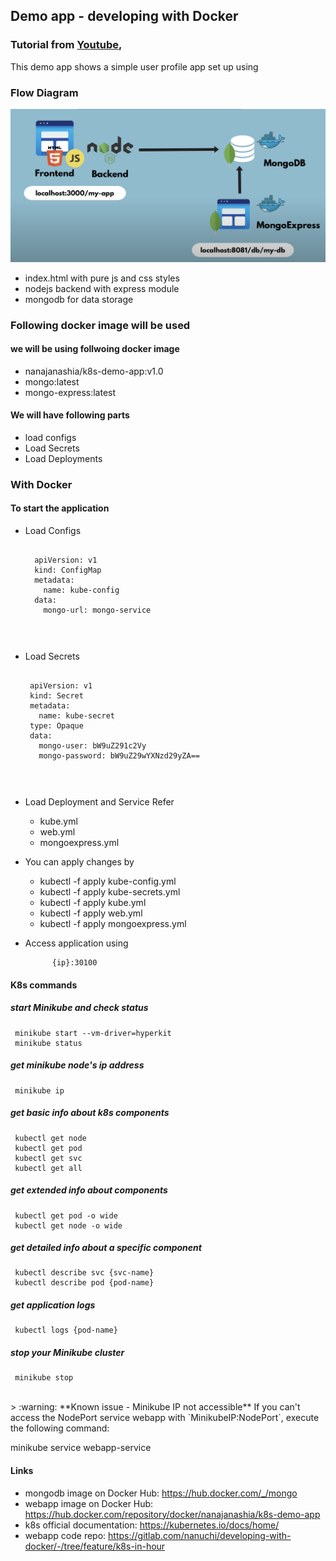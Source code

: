 
## Demo app - developing with Docker
### Tutorial from [Youtube](https://www.youtube.com/watch?v=s_o8dwzRlu4&t=124s&ab_channel=TechWorldwithNana),
This demo app shows a simple user profile app set up using 

### Flow Diagram
![Diagram](https://github.com/nithinprasad/kubernetis_demo/blob/main/flow.png?raw=true)

- index.html with pure js and css styles
- nodejs backend with express module
- mongodb for data storage

### Following docker image will be used
#### we will be using follwoing docker image
- nanajanashia/k8s-demo-app:v1.0
- mongo:latest
- mongo-express:latest

#### We will have following parts
- load configs
- Load Secrets
- Load Deployments

### With Docker

#### To start the application

- Load Configs
	<pre><code>
	apiVersion: v1
	kind: ConfigMap
	metadata:
	  name: kube-config
	data:
	  mongo-url: mongo-service
	</code><pre>
 - Load Secrets
 	<pre><code>
	apiVersion: v1
	kind: Secret
	metadata:
	  name: kube-secret
	type: Opaque
	data:
	  mongo-user: bW9uZ291c2Vy
	  mongo-password: bW9uZ29wYXNzd29yZA==
	</code><pre>
- Load Deployment and Service
	 Refer 
	- kube.yml
	- web.yml
	- mongoexpress.yml 
- You can apply changes by
	- kubectl -f apply kube-config.yml
	- kubectl -f apply kube-secrets.yml
	- kubectl -f apply kube.yml
	- kubectl -f apply web.yml
	- kubectl -f apply mongoexpress.yml
- Access application using
			
			{ip}:30100
#### K8s commands
##### start Minikube and check status
	 minikube start --vm-driver=hyperkit 
	 minikube status
##### get minikube node's ip address
	 minikube ip
##### get basic info about k8s components
	 kubectl get node
	 kubectl get pod
	 kubectl get svc
	 kubectl get all
##### get extended info about components
	 kubectl get pod -o wide
	 kubectl get node -o wide
##### get detailed info about a specific component
	 kubectl describe svc {svc-name}
	 kubectl describe pod {pod-name}
##### get application logs
	 kubectl logs {pod-name}
  
##### stop your Minikube cluster
	 minikube stop
<br />
> :warning: **Known issue - Minikube IP not accessible** 
If you can't access the NodePort service webapp with `MinikubeIP:NodePort`, execute the following command:
  
 minikube service webapp-service
<br />
#### Links
* mongodb image on Docker Hub: https://hub.docker.com/_/mongo
* webapp image on Docker Hub: https://hub.docker.com/repository/docker/nanajanashia/k8s-demo-app
* k8s official documentation: https://kubernetes.io/docs/home/
* webapp code repo: https://gitlab.com/nanuchi/developing-with-docker/-/tree/feature/k8s-in-hour

